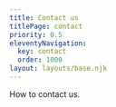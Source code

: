 ```yaml
---
title: Contact us
titlePage: contact
priority: 0.5
eleventyNavigation:
  key: contact
  order: 1000
layout: layouts/base.njk
---
```


How to contact us.
